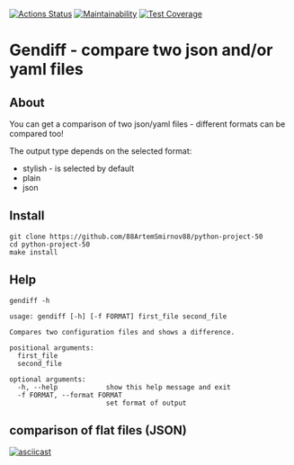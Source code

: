 
[![Actions Status](https://github.com/88ArtemSmirnov88/python-project-50/workflows/hexlet-check/badge.svg)](https://github.com/88ArtemSmirnov88/python-project-50/actions)
[![Maintainability](https://api.codeclimate.com/v1/badges/15935953afcdb706c4a2/maintainability)](https://codeclimate.com/github/88ArtemSmirnov88/python-project-50/maintainability)
[![Test Coverage](https://api.codeclimate.com/v1/badges/15935953afcdb706c4a2/test_coverage)](https://codeclimate.com/github/88ArtemSmirnov88/python-project-50/test_coverage)

# Gendiff - compare two json and/or yaml files
## About

You can get a comparison of two json/yaml files - different formats can be compared too!

The output type depends on the selected format:
* stylish - is selected by default
* plain
* json
## Install

```
git clone https://github.com/88ArtemSmirnov88/python-project-50
cd python-project-50
make install
```
## Help

```commandline
gendiff -h

usage: gendiff [-h] [-f FORMAT] first_file second_file

Compares two configuration files and shows a difference.

positional arguments:
  first_file
  second_file

optional arguments:
  -h, --help            show this help message and exit
  -f FORMAT, --format FORMAT
                        set format of output
```
## comparison of flat files (JSON)
[![asciicast](https://asciinema.org/a/m7bQARwsbavWlqeQ6XENMaxzn.png)](https://asciinema.org/a/m7bQARwsbavWlqeQ6XENMaxzn)
